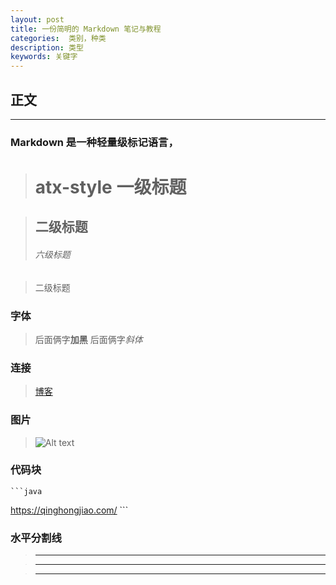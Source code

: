 ```yaml
---
layout: post
title: 一份简明的 Markdown 笔记与教程
categories:  类别，种类
description: 类型
keywords: 关键字
---
```


## 正文
---

### Markdown 是一种轻量级标记语言，  
> # atx-style 一级标题

> ## 二级标题
> ###### 六级标题

> 二级标题

### 字体
> 后面俩字**加黑**
> 后面俩字*斜体*

### 连接
> [博客](https://qinghongjiao.com/ "我的个人博客")  

### 图片
> ![Alt text](https://mazhuang.org/favicon.ico "favicon")

### 代码块

    ```java
https://qinghongjiao.com/
    ```

### 水平分割线

> ***

> -----

> - - -
